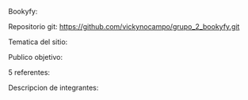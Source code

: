 Bookyfy:

Repositorio git: https://github.com/vickynocampo/grupo_2_bookyfy.git

Tematica del sitio:

Publico objetivo:

5 referentes:

Descripcion de integrantes: